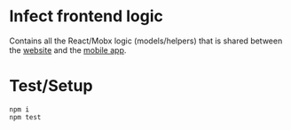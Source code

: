 # Infect frontend logic

Contains all the React/Mobx logic (models/helpers) that is shared between the
[website](https://github.com/infect-org/frontend) and the 
[mobile app](https://github.com/infect-org/infect-mobile-app). 

# Test/Setup

```
npm i
npm test
```